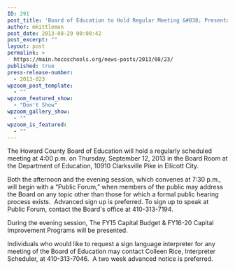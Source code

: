 ```yaml
---
ID: 291
post_title: 'Board of Education to Hold Regular Meeting &#038; Presentation of FY15 Capital Budget &#038; FY16-20 Capital Improvement Program'
author: mkittleman
post_date: 2013-08-29 00:00:42
post_excerpt: ""
layout: post
permalink: >
  https://main.hocoschools.org/news-posts/2013/08/23/
published: true
press-release-number:
  - 2013-023
wpzoom_post_template:
  - ""
wpzoom_featured_show:
  - "Don't Show"
wpzoom_gallery_show:
  - ""
wpzoom_is_featured:
  - ""
---
```

The Howard County Board of Education will hold a regularly scheduled meeting at 4:00 p.m. on Thursday, September 12, 2013 in the Board Room at the Department of Education, 10910 Clarksville Pike in Ellicott City.

Both the afternoon and the evening session, which convenes at 7:30 p.m., will begin with a “Public Forum,” when members of the public may address the Board on any topic other than those for which a formal public hearing process exists.  Advanced sign up is preferred. To sign up to speak at Public Forum, contact the Board's office at 410-313-7194.

During the evening session, The FY15 Capital Budget &amp; FY16-20 Capital Improvement Programs will be presented.

Individuals who would like to request a sign language interpreter for any meeting of the Board of Education may contact Colleen Rice, Interpreter Scheduler, at 410-313-7046.  A two week advanced notice is preferred.